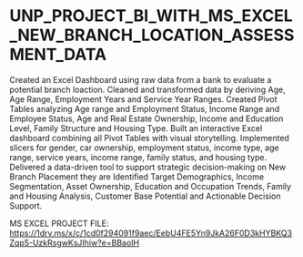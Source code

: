 # UNP_PROJECT_BI_WITH_MS_EXCEL_NEW_BRANCH_LOCATION_ASSESSMENT_DATA

Created an Excel Dashboard using raw data from a bank to evaluate a potential branch loaction.
Cleaned and transformed data by deriving Age, Age Range, Employment Years and Service Year Ranges.
Created Pivot Tables analyzing Age range and Employment Status, Income Range and Employee Status, Age and Real Estate Ownership, Income and Education Level, Family Structure and Housing Type.
Built an interactive Excel dashboard combining all Pivot Tables with visual storytelling. 
Implemented slicers for gender, car ownership, employment status, income type, age range, service years, income range, family status, and housing type.
Delivered a data-driven tool to support strategic decision-making on New Branch Placement they are Identified Target Demographics, Income Segmentation, Asset Ownership, Education and Occupation Trends, Family and Housing Analysis, Customer Base Potential and Actionable Decision Support.

MS EXCEL PROJECT FILE: https://1drv.ms/x/c/1cd0f294091f9aec/EebU4FE5Yn9JkA26F0D3kHYBKQ3Zqp5-UzkRsgwKsJIhiw?e=BBaoIH
